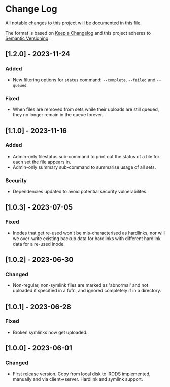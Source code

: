 # Change Log
All notable changes to this project will be documented in this file.

The format is based on [Keep a Changelog](http://keepachangelog.com/) and this
project adheres to [Semantic Versioning](http://semver.org/).


## [1.2.0] - 2023-11-24
### Added
- New filtering options for `status` command: `--complete`, `--failed` and
  `--queued`.

### Fixed
- When files are removed from sets while their uploads are still queued, they
  no longer remain in the queue forever.


## [1.1.0] - 2023-11-16
### Added
- Admin-only filestatus sub-command to print out the status of a file for each
  set the file appears in.
- Admin-only summary sub-command to summarise usage of all sets.

### Security
- Dependencies updated to avoid potential security vulnerabilites.


## [1.0.3] - 2023-07-05
### Fixed
- Inodes that get re-used won't be mis-characterised as hardlinks, nor will we
  over-write existing backup data for hardlinks with different hardlink data
  for a re-used inode.


## [1.0.2] - 2023-06-30
### Changed
- Non-regular, non-symlink files are marked as 'abnormal' and not uploaded if
  specified in a fofn, and ignored completely if in a directory.


## [1.0.1] - 2023-06-28
### Fixed
- Broken symlinks now get uploaded.


## [1.0.0] - 2023-06-01
### Changed
- First release version. Copy from local disk to iRODS implemented, manually
  and via client->server. Hardlink and symlink support.
